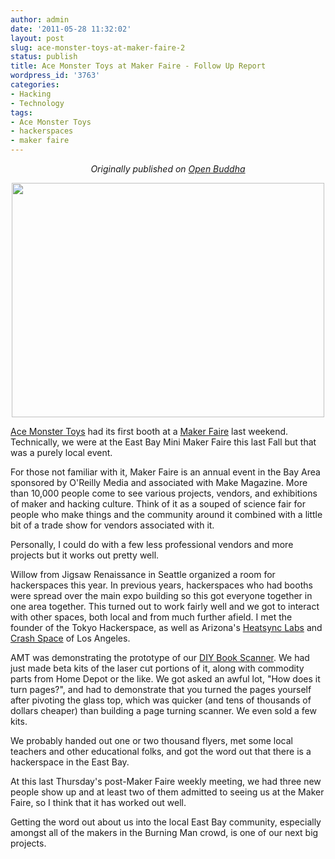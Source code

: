 ```yaml
---
author: admin
date: '2011-05-28 11:32:02'
layout: post
slug: ace-monster-toys-at-maker-faire-2
status: publish
title: Ace Monster Toys at Maker Faire - Follow Up Report
wordpress_id: '3763'
categories:
- Hacking
- Technology
tags:
- Ace Monster Toys
- hackerspaces
- maker faire
---
```

<p style="text-align:center"><em>Originally published on <a href="http://www.openbuddha.com/2011/05/28/ace-monster-toys-at-maker-faire-2/">Open Buddha</a></em></p>
<p style="text-align: center"><a href="http://www.flickr.com/photos/albill/5751214125/" title="Untitled by albill, on Flickr"><img src="http://farm3.static.flickr.com/2022/5751214125_ffe0e1fc5d.jpg" width="500" height="375" alt=""></a></p>
<a href="http://www.acemonstertoys.org">Ace Monster Toys</a> had its first booth at a <a href="http://www.makerfaire.org">Maker Faire</a> last weekend. Technically, we were at the East Bay Mini Maker Faire this last Fall but that was a purely local event.

For those not familiar with it, Maker Faire is an annual event in the Bay Area sponsored by O'Reilly Media and associated with Make Magazine. More than 10,000 people come to see various projects, vendors, and exhibitions of maker and hacking culture. Think of it as a souped of science fair for people who make things and the community around it combined with a little bit of a trade show for vendors associated with it.

Personally, I could do with a few less professional vendors and more projects but it works out pretty well.

Willow from Jigsaw Renaissance in Seattle organized a room for hackerspaces this year. In previous years, hackerspaces who had booths were spread over the main expo building so this got everyone together in one area together. This turned out to work fairly well and we got to interact with other spaces, both local and from much further afield. I met the founder of the Tokyo Hackerspace, as well as Arizona's <a href="http://www.heatsynclabs.org/">Heatsync Labs</a> and <a href="http://blog.crashspace.org/">Crash Space</a> of Los Angeles. 

AMT was demonstrating the prototype of our <a href="http://wiki.acemonstertoys.org/Book_Scanner">DIY Book Scanner</a>. We had just made beta kits of the laser cut portions of it, along with commodity parts from Home Depot or the like. We got asked an awful lot, "How does it turn pages?", and had to demonstrate that you turned the pages yourself after pivoting the glass top, which was quicker (and tens of thousands of dollars cheaper) than building a page turning scanner. We even sold a few kits.

We probably handed out one or two thousand flyers, met some local teachers and other educational folks, and got the word out that there is a hackerspace in the East Bay.

At this last Thursday's post-Maker Faire weekly meeting, we had three new people show up and at least two of them admitted to seeing us at the Maker Faire, so I think that it has worked out well.

Getting the word out about us into the local East Bay community, especially amongst all of the makers in the Burning Man crowd, is one of our next big projects.
